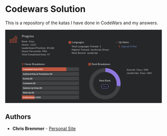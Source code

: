 # Codewars Solution

This is a repository of the katas I have done in CodeWars and my answers.

[![Profile Screen Shot](./profile.png?raw=true "Codewars Profile")](https://www.codewars.com/users/cmbremmer)

## Authors

* **Chris Bremmer** - [Personal Site](www.chrisbremmer.com)
